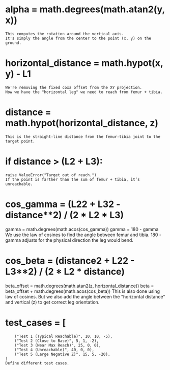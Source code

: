 # alpha = math.degrees(math.atan2(y, x))
	This computes the rotation around the vertical axis.
	It's simply the angle from the center to the point (x, y) on the ground.

# horizontal_distance = math.hypot(x, y) - L1
	We're removing the fixed coxa offset from the XY projection.
	Now we have the "horizontal leg" we need to reach from femur + tibia.

# distance = math.hypot(horizontal_distance, z)
	This is the straight-line distance from the femur-tibia joint to the target point.

# if distance > (L2 + L3):
    raise ValueError("Target out of reach.")
	If the point is farther than the sum of femur + tibia, it’s unreachable.

# cos_gamma = (L2**2 + L3**2 - distance**2) / (2 * L2 * L3)
gamma = math.degrees(math.acos(cos_gamma))
gamma = 180 - gamma
	We use the law of cosines to find the angle between femur and tibia.
	180 - gamma adjusts for the physical direction the leg would bend.

# cos_beta = (distance**2 + L2**2 - L3**2) / (2 * L2 * distance)
beta_offset = math.degrees(math.atan2(z, horizontal_distance))
beta = beta_offset + math.degrees(math.acos(cos_beta))
	This is also done using law of cosines.
	But we also add the angle between the "horizontal distance" and vertical (z) to get correct leg orientation.

# test_cases = [
        ("Test 1 (Typical Reachable)", 10, 10, -5),
        ("Test 2 (Close to Base)", 5, 1, -2),
        ("Test 3 (Near Max Reach)", 25, 0, 0),
        ("Test 4 (Unreachable)", 40, 0, 0),
        ("Test 5 (Large Negative Z)", 15, 5, -20),
    ]
	Define different test cases.
